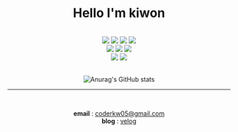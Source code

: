 

<!--
**KIWONY/KIWONY** is a ✨ _special_ ✨ repository because its `README.md` (this file) appears on your GitHub profile.
-->

<div align="center">

# Hello I'm kiwon 

<br/>

</div>

<div align="center"> 
<img src="https://img.shields.io/badge/Python-3766AB?style=flat-square&logo=Python&logoColor=white"/></a>
<img src="https://img.shields.io/badge/Django-092E20?style=flat-square&logo=Django&logoColor=white"/></a>
<img src="https://img.shields.io/badge/Django_REST_Framework-ff1709?style=flat-square&logo=Django&logoColor=white"/></a>
<img src="https://img.shields.io/badge/MongoDB-47A248?style=flat-square&logo=MongoDB&logoColor=white"/></a>
<br/>
<img src="https://img.shields.io/badge/Git-F05032?style=flat-square&logo=Git&logoColor=white"/></a>   
<img src="https://img.shields.io/badge/Docker-2496ED?style=flat-square&logo=Docker&logoColor=white">
<img src="https://img.shields.io/badge/AWS%20ec2-232F3E?style=flat-square&logo=Amazon%20AWS&logoColor=white">
<br/>
<img src="https://img.shields.io/badge/Notion-000000?style=flat-square&logo=Notion&logoColor=white">
<img src="https://img.shields.io/badge/Slack-4A154B?style=flat-square&logo=Slack&logoColor=white">

</div>

<br/>

<div align="center">


![Anurag's GitHub stats](https://github-readme-stats.vercel.app/api?username=KIWONY&show_icons=true&count_private=true&title_color=3F3351&icon_color=FF8DC7&text_color=E98EAD)
</div>


<hr>
<br/>
<div align="center"> 

**email** : <coderkw05@gmail.com>   
**blog** : [velog](https://velog.io/@kiwony_)   


</div>
